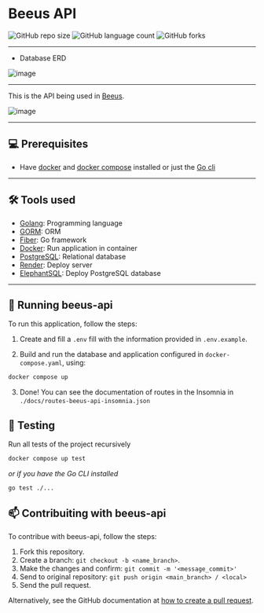 # Beeus API

<!--- https://shields.io --->

![GitHub repo size](https://img.shields.io/github/repo-size/rodrigorvsn/beeus-api?style=for-the-badge)
![GitHub language count](https://img.shields.io/github/languages/count/rodrigorvsn/beeus-api?style=for-the-badge)
![GitHub forks](https://img.shields.io/github/forks/rodrigorvsn/beeus-api?style=for-the-badge)

___
<!--- #################### mudar badges #################### --->

- Database ERD

![image](https://github.com/RodrigoRVSN/beeus-api/assets/75763403/7ef0ec01-4cba-4fb8-8e1e-27144ac4c410)


<!--- #################### mudar imagem exemplo #################### --->
___

This is the API being used in [Beeus](https://github.com/william-james-pj/beeus).

![image](https://github.com/RodrigoRVSN/beeus-api/assets/75763403/47781665-2dfa-4e2d-8587-d07ad25b8e56)

___
## 💻 Prerequisites

- Have [docker](https://www.docker.com/) and [docker compose](https://docs.docker.com/compose/) installed or just the [Go cli](https://go.dev/doc/install)

<!--- #################### mudar pré-requisitos  ####################--->
___
## 🛠 Tools used

- [Golang](https://go.dev/): Programming language
- [GORM](https://gorm.io/): ORM
- [Fiber](https://gofiber.io/): Go framework
- [Docker](https://www.docker.com/): Run application in container
- [PostgreSQL](https://www.postgresql.org/): Relational database
- [Render](https://render.com/): Deploy server
- [ElephantSQL](https://www.elephantsql.com/): Deploy PostgreSQL database

<!--- #################### mudar ferramentas #################### --->
___
## 🚀 Running beeus-api

To run this application, follow the steps:

1. Create and fill a `.env` fill with the information provided in `.env.example`.

2. Build and run the database and application configured in `docker-compose.yaml`, using:

```bash
docker compose up
```

3. Done! You can see the documentation of routes in the Insomnia in `./docs/routes-beeus-api-insomnia.json`

## 🧪 Testing
Run all tests of the project recursively 

```bash
docker compose up test
```
_or if you have the Go CLI installed_
```bash
go test ./...
```

## 📫 Contribuiting with beeus-api

To contribue with beeus-api, follow the steps:

1. Fork this repository.
2. Create a branch: `git checkout -b <name_branch>`.
3. Make the changes and confirm: `git commit -m '<message_commit>'`
4. Send to original repository: `git push origin <main_branch> / <local>`
5. Send the pull request.

Alternatively, see the GitHub documentation at [how to create a pull request](https://help.github.com/en/github/collaborating-with-issues-and-pull-requests/creating-a-pull-request).
